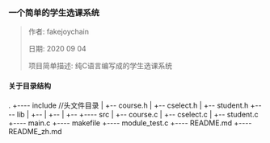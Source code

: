 ### 一个简单的学生选课系统
>作者: fakejoychain
>
>日期: 2020 09 04
>
>项目简单描述: 纯C语言编写成的学生选课系统

#### 关于目录结构
.
+---- include                 //头文件目录
|       +-- course.h
|       +-- cselect.h
|       +-- student.h
+---- lib
|       +-- 
|       +--
|       +--
+---- src
|       +-- course.c
|       +-- cselect.c
|       +-- student.c
+---- main.c
+---- makefile
+---- module_test.c
+---- README.md
+---- README_zh.md


